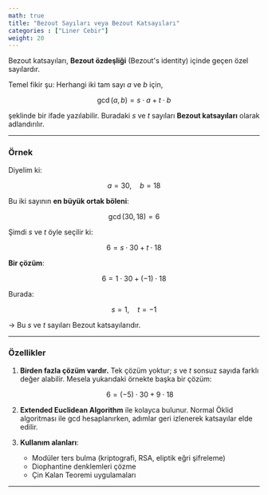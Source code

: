 ```yaml
---
math: true
title: "Bezout Sayıları veya Bezout Katsayıları"
categories : ["Liner Cebir"]
weight: 20
---
```


Bezout katsayıları, **Bezout özdeşliği** (Bezout's identity) içinde geçen özel sayılardır.

Temel fikir şu:
Herhangi iki tam sayı $a$ ve $b$ için,

$$
\gcd(a, b) = s \cdot a + t \cdot b
$$

şeklinde bir ifade yazılabilir.
Buradaki $s$ ve $t$ sayıları **Bezout katsayıları** olarak adlandırılır.

---

### Örnek

Diyelim ki:

$$
a = 30,\quad b = 18
$$

Bu iki sayının **en büyük ortak böleni**:

$$
\gcd(30, 18) = 6
$$

Şimdi $s$ ve $t$ öyle seçilir ki:

$$
6 = s \cdot 30 + t \cdot 18
$$

**Bir çözüm**:

$$
6 = 1 \cdot 30 + (-1) \cdot 18
$$

Burada:

$$
s = 1,\quad t = -1
$$

→ Bu $s$ ve $t$ sayıları Bezout katsayılarıdır.

---

### Özellikler

1. **Birden fazla çözüm vardır.**
   Tek çözüm yoktur; $s$ ve $t$ sonsuz sayıda farklı değer alabilir.
   Mesela yukarıdaki örnekte başka bir çözüm:

   $$
   6 = (-5) \cdot 30 + 9 \cdot 18
   $$
2. **Extended Euclidean Algorithm** ile kolayca bulunur.
   Normal Öklid algoritması ile gcd hesaplanırken, adımlar geri izlenerek katsayılar elde edilir.
3. **Kullanım alanları**:

   * Modüler ters bulma (kriptografi, RSA, eliptik eğri şifreleme)
   * Diophantine denklemleri çözme
   * Çin Kalan Teoremi uygulamaları

---
